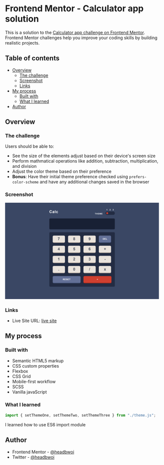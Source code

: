 # Frontend Mentor - Calculator app solution

This is a solution to the [Calculator app challenge on Frontend Mentor](https://www.frontendmentor.io/challenges/calculator-app-9lteq5N29). Frontend Mentor challenges help you improve your coding skills by building realistic projects.

## Table of contents

- [Overview](#overview)
  - [The challenge](#the-challenge)
  - [Screenshot](#screenshot)
  - [Links](#links)
- [My process](#my-process)
  - [Built with](#built-with)
  - [What I learned](#what-i-learned)
- [Author](#author)

## Overview

### The challenge

Users should be able to:

- See the size of the elements adjust based on their device's screen size
- Perform mathmatical operations like addition, subtraction, multiplication, and division
- Adjust the color theme based on their preference
- **Bonus**: Have their initial theme preference checked using `prefers-color-scheme` and have any additional changes saved in the browser

### Screenshot

![screenshot](screenshot.png)

### Links

- Live Site URL: [live site](https://headbwoi.github.io/FEM-calculator-app/)

## My process

### Built with

- Semantic HTML5 markup
- CSS custom properties
- Flexbox
- CSS Grid
- Mobile-first workflow
- SCSS
- Vanilla javaScript

### What I learned

```js
import { setThemeOne, setThemeTwo, setThemeThree } from "./theme.js";
```

I learned how to use ES6 import module

## Author

- Frontend Mentor - [@headbwoi](https://www.frontendmentor.io/profile/Headbwoi)
- Twitter - [@headbwoi](https://www.twitter.com/headbwoi_1)
